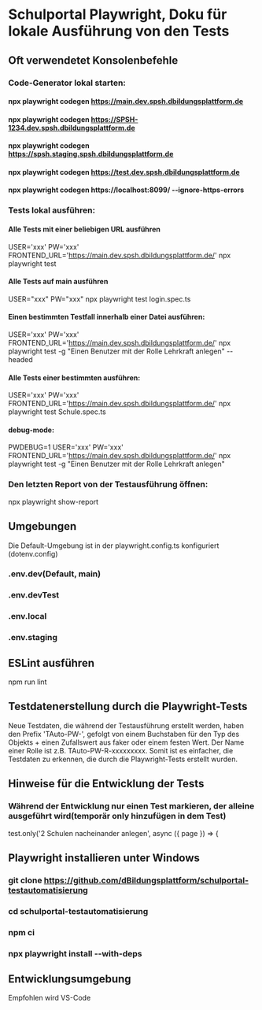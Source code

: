 # Schulportal Playwright, Doku für lokale Ausführung von den Tests

## Oft verwendetet Konsolenbefehle

### Code-Generator lokal starten:

#### npx playwright codegen https://main.dev.spsh.dbildungsplattform.de

#### npx playwright codegen https://SPSH-1234.dev.spsh.dbildungsplattform.de

#### npx playwright codegen https://spsh.staging.spsh.dbildungsplattform.de

#### npx playwright codegen https://test.dev.spsh.dbildungsplattform.de

#### npx playwright codegen https://localhost:8099/ --ignore-https-errors

### Tests lokal ausführen:

#### Alle Tests mit einer beliebigen URL ausführen

USER='xxx' PW='xxx' FRONTEND_URL='https://main.dev.spsh.dbildungsplattform.de/' npx playwright test

#### Alle Tests auf main ausführen

USER="xxx" PW="xxx" npx playwright test login.spec.ts

#### Einen bestimmten Testfall innerhalb einer Datei ausführen:

USER='xxx' PW='xxx' FRONTEND_URL='https://main.dev.spsh.dbildungsplattform.de/' npx playwright test -g "Einen Benutzer mit der Rolle Lehrkraft anlegen" --headed

#### Alle Tests einer bestimmten ausführen:

USER='xxx' PW='xxx' FRONTEND_URL='https://main.dev.spsh.dbildungsplattform.de/' npx playwright test Schule.spec.ts

#### debug-mode:

PWDEBUG=1 USER='xxx' PW='xxx' FRONTEND_URL='https://main.dev.spsh.dbildungsplattform.de/' npx playwright test -g "Einen Benutzer mit der Rolle Lehrkraft anlegen"

### Den letzten Report von der Testausführung öffnen:

npx playwright show-report

## Umgebungen

Die Default-Umgebung ist in der playwright.config.ts konfiguriert (dotenv.config)

### .env.dev(Default, main)

### .env.devTest

### .env.local

### .env.staging

## ESLint ausführen

npm run lint

## Testdatenerstellung durch die Playwright-Tests

Neue Testdaten, die während der Testausführung erstellt werden, haben den Prefix 'TAuto-PW-', gefolgt von einem Buchstaben für den Typ des Objekts + einen Zufallswert aus faker oder einem festen Wert. Der Name einer Rolle ist z.B. TAuto-PW-R-xxxxxxxxx. Somit ist es einfacher, die Testdaten zu erkennen, die durch die Playwright-Tests erstellt wurden.

## Hinweise für die Entwicklung der Tests

### Während der Entwicklung nur einen Test markieren, der alleine ausgeführt wird(temporär only hinzufügen in dem Test)

test.only('2 Schulen nacheinander anlegen', async ({ page }) => {

## Playwright installieren unter Windows

### git clone https://github.com/dBildungsplattform/schulportal-testautomatisierung

### cd schulportal-testautomatisierung

### npm ci

### npx playwright install --with-deps

## Entwicklungsumgebung

Empfohlen wird VS-Code
